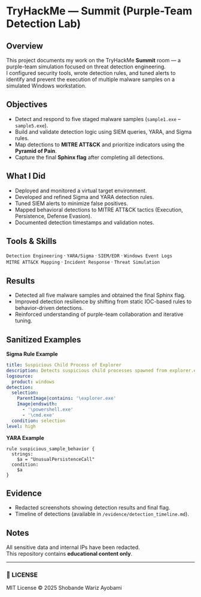 # TryHackMe — Summit (Purple-Team Detection Lab)

## Overview
This project documents my work on the TryHackMe **Summit** room — a purple-team simulation focused on threat detection engineering.  
I configured security tools, wrote detection rules, and tuned alerts to identify and prevent the execution of multiple malware samples on a simulated Windows workstation.

## Objectives
- Detect and respond to five staged malware samples (`sample1.exe` – `sample5.exe`).
- Build and validate detection logic using SIEM queries, YARA, and Sigma rules.
- Map detections to **MITRE ATT&CK** and prioritize indicators using the **Pyramid of Pain**.
- Capture the final **Sphinx flag** after completing all detections.

## What I Did
- Deployed and monitored a virtual target environment.
- Developed and refined Sigma and YARA detection rules.
- Tuned SIEM alerts to minimize false positives.
- Mapped behavioral detections to MITRE ATT&CK tactics (Execution, Persistence, Defense Evasion).
- Documented detection timestamps and validation notes.

## Tools & Skills
`Detection Engineering` · `YARA/Sigma` · `SIEM/EDR` · `Windows Event Logs`  
`MITRE ATT&CK Mapping` · `Incident Response` · `Threat Simulation`

## Results
- Detected all five malware samples and obtained the final Sphinx flag.
- Improved detection resilience by shifting from static IOC-based rules to behavior-driven detections.
- Reinforced understanding of purple-team collaboration and iterative tuning.

## Sanitized Examples
**Sigma Rule Example**
```yaml
title: Suspicious Child Process of Explorer
description: Detects suspicious child processes spawned from explorer.exe
logsource:
  product: windows
detection:
  selection:
    ParentImage|contains: '\explorer.exe'
    Image|endswith:
      - '\powershell.exe'
      - '\cmd.exe'
  condition: selection
level: high
```

**YARA Example**
```yara
rule suspicious_sample_behavior {
  strings:
    $a = "UnusualPersistenceCall"
  condition:
    $a
}
```

## Evidence
- Redacted screenshots showing detection results and final flag.
- Timeline of detections (available in `/evidence/detection_timeline.md`).

## Notes
All sensitive data and internal IPs have been redacted.  
This repository contains **educational content only**.

---

### 📜 LICENSE
MIT License © 2025 Shobande Wariz Ayobami
